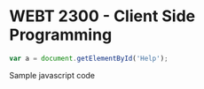 # WEBT 2300 - Client Side Programming

```JavaScript
var a = document.getElementById('Help');
```

Sample javascript code